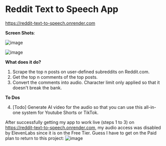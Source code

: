 # Reddit Text to Speech App

https://reddit-text-to-speech.onrender.com

**Screen Shots**:

![image](https://github.com/LifeGains/reddit_text_to_speech/assets/68449363/cff4788f-e008-405d-a59c-d9d6d4ca51dc)

![image](https://github.com/LifeGains/reddit_text_to_speech/assets/68449363/3d0abf66-6039-459c-bc61-8514fd1ea4df)

**What does it do?**
1. Scrape the top n posts on user-defined subreddits on Reddit.com.
2. Get the top n comments of the top posts.
3. Convert the comments into audio. Character limit only applied so that it doesn't break the bank.

**To Dos**

4. [Todo] Generate AI video for the audio so that you can use this all-in-one system for Youtube Shorts or TikTok.

After successfully getting my app to work live (steps 1 to 3) on https://reddit-text-to-speech.onrender.com, my audio access was disabled by ElevenLabs since it is on the Free Tier. Guess I have to get on the Paid plan to return to this project:
![image](https://github.com/LifeGains/reddit_text_to_speech/assets/68449363/a53824ee-7c43-49c8-8e01-ecd5a6ce2e90)

